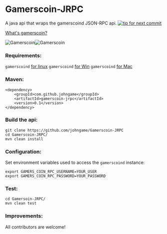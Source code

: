 Gamerscoin-JRPC
=============

A java api that wraps the gamerscoind JSON-RPC api.  [![tip for next commit](http://game4commit.gamers-coin.org/projects/24.svg)](http://game4commit.gamers-coin.org/projects/24)

[What's gamerscoin?](http://gamers-coin.org/)


![Gamerscoin](https://raw.githubusercontent.com/gamers-coin/gamers-coinv3/01d1ca6d63b565ea46dcee3b6552b030d57d1187/src/qt/res/icons/bitcoin.png)![Gamerscoin](http://i.imgur.com/Nfb8DQx.png)

### Requirements:

`gamerscoind` [for linux](https://github.com/gamers-coin/gamers-coinv3)
`gamerscoind` [for Win](http://gamers-coin.org/downloads)
`gamerscoind` [for Mac](http://gamers-coin.org/downloads)

### Maven:

    <dependency>
	    <groupId>com.github.johngame</groupId>
	    <artifactId>gamerscoin-jrpc</artifactId>
	    <version>0.1</version>
    </dependency>

### Build the api:

    git clone https://github.com/johngame/Gamerscoin-JRPC
    cd Gamerscoin-JRPC/
    mvn clean install
    
### Configuration:

Set environment variables used to access the `gamerscoind` instance:

    export GAMERS_COIN_RPC_USERNAME=YOUR_USER
    export GAMERS_COIN_RPC_PASSWORD=YOUR_PASSWORD

### Test:

    cd Gamersoin-JRPC/
    mvn clean test
    
### Improvements:

All contributors are welcome!
